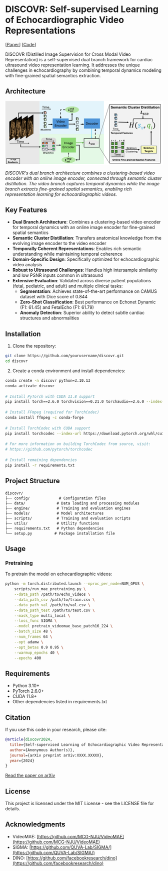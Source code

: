 # DISCOVR: Self-supervised Learning of Echocardiographic Video Representations

[[Paper](https://arxiv.org/abs/XXXX.XXXXX)] [[Code](https://github.com/yourusername/discovr)]

DISCOVR (Distilled Image Supervision for Cross Modal Video Representation) is a self-supervised dual branch framework for cardiac ultrasound video representation learning. It addresses the unique challenges in echocardiography by combining temporal dynamics modeling with fine-grained spatial semantics extraction.

## Architecture

![DISCOVR Architecture](docs/figures/Updated_Figure_1.jpg)

*DISCOVR's dual branch architecture combines a clustering-based video encoder with an online image encoder, connected through semantic cluster distillation. The video branch captures temporal dynamics while the image branch extracts fine-grained spatial semantics, enabling rich representation learning for echocardiographic videos.*

## Key Features

- **Dual Branch Architecture**: Combines a clustering-based video encoder for temporal dynamics with an online image encoder for fine-grained spatial semantics
- **Semantic Cluster Distillation**: Transfers anatomical knowledge from the evolving image encoder to the video encoder
- **Temporally Coherent Representations**: Enables rich semantic understanding while maintaining temporal coherence
- **Domain-Specific Design**: Specifically optimized for echocardiographic video analysis
- **Robust to Ultrasound Challenges**: Handles high intersample similarity and low PSNR inputs common in ultrasound
- **Extensive Evaluation**: Validated across diverse patient populations (fetal, pediatric, and adult) and multiple clinical tasks:
  - **Segmentation**: Achieves state-of-the-art performance on CAMUS dataset with Dice score of 0.844
  - **Zero-Shot Classification**: Best performance on Echonet Dynamic (F1: 61.45) and FetalEcho (F1: 61.79)
  - **Anomaly Detection**: Superior ability to detect subtle cardiac structures and abnormalities

## Installation

1. Clone the repository:
```bash
git clone https://github.com/yourusername/discovr.git
cd discovr
```

2. Create a conda environment and install dependencies:
```bash
conda create -n discovr python=3.10.13
conda activate discovr

# Install PyTorch with CUDA 11.8 support
pip install torch==2.6.0 torchvision==0.21.0 torchaudio==2.6.0 --index-url https://download.pytorch.org/whl/cu118

# Install FFmpeg (required for TorchCodec)
conda install ffmpeg -c conda-forge

# Install TorchCodec with CUDA support
pip install torchcodec --index-url https://download.pytorch.org/whl/cu118

# For more information on building TorchCodec from source, visit:
# https://github.com/pytorch/torchcodec

# Install remaining dependencies
pip install -r requirements.txt
```

## Project Structure

```
discovr/
├── config/             # Configuration files
├── data/              # Data loading and processing modules
├── engine/            # Training and evaluation engines
├── models/            # Model architectures
├── scripts/           # Training and evaluation scripts
├── utils/             # Utility functions
├── requirements.txt   # Python dependencies
└── setup.py          # Package installation file
```

## Usage

### Pretraining

To pretrain the model on echocardiographic videos:

```bash
python -m torch.distributed.launch --nproc_per_node=NUM_GPUS \
    scripts/run_mae_pretraining.py \
    --data_path /path/to/echo_videos \
    --data_path_csv /path/to/train.csv \
    --data_path_val /path/to/val.csv \
    --data_path_test /path/to/test.csv \
    --mask_type multi_local \
    --loss_func SIGMA \
    --model pretrain_videomae_base_patch16_224 \
    --batch_size 48 \
    --num_frames 64 \
    --opt adamw \
    --opt_betas 0.9 0.95 \
    --warmup_epochs 40 \
    --epochs 400
```

## Requirements

- Python 3.10+
- PyTorch 2.6.0+
- CUDA 11.8+
- Other dependencies listed in requirements.txt

## Citation

If you use this code in your research, please cite:

```bibtex
@article{discovr2024,
  title={Self-supervised Learning of Echocardiographic Video Representations via Online Cluster Distillation},
  author={Anonymous Author(s)},
  journal={arXiv preprint arXiv:XXXX.XXXXX},
  year={2024}
}
```

[Read the paper on arXiv](https://arxiv.org/abs/XXXX.XXXXX)

## License

This project is licensed under the MIT License - see the LICENSE file for details.

## Acknowledgments

- VideoMAE: [https://github.com/MCG-NJU/VideoMAE](https://github.com/MCG-NJU/VideoMAE)
- SIGMA: [https://github.com/QUVA-Lab/SIGMA/](https://github.com/QUVA-Lab/SIGMA/)
- DINO: [https://github.com/facebookresearch/dino](https://github.com/facebookresearch/dino)